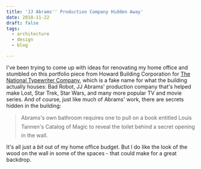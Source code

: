 ```yaml
---
title: 'JJ Abrams'' Production Company Hidden Away'
date: 2018-11-22
draft: false
tags:
  - architecture
  - design
  - blog

---
```


I've been trying to come up with ideas for renovating my home office and stumbled on this portfolio piece from Howard Building Corporation for [The National Typewriter Company](http://www.howardbuilding.com/our-work/project/the-national-typewriter-company), which is a fake name for what the building actually houses: Bad Robot, JJ Abrams' production company that's helped make Lost, Star Trek, Star Wars, and many more popular TV and movie series. And of course, just like much of Abrams' work, there are secrets hidden in the building:

> Abrams's own bathroom requires one to pull on a book entitled Louis Tannen's Catalog of Magic to reveal the toilet behind a secret opening in the wall.

It's all just a _bit_ out of my home office budget. But I do like the look of the wood on the wall in some of the spaces - that could make for a great backdrop.